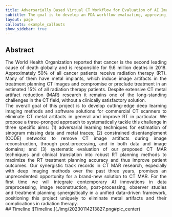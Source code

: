 ```yaml
---
title: Adversarially Based Virtual CT Workflow for Evaluation of AI Imaging
subtitle: The goal is to develop an FDA workflow evaluating, approving, and monitoring AI imaging software
layout: page
callouts: example_callouts
show_sidebar: true
---
```


## Abstract
<div style="text-align: justify">
The World Health Organization reported that cancer is the second leading cause of death globally and is responsible for 9.6 million deaths in 2018. Approximately 50% of all cancer patients receive radiation therapy (RT). Many of them have metal implants, which induce image artifacts in the treatment planning CT images and compromise or preclude treatment in an estimated 15% of all radiation therapy patients. Despite extensive CT metal artifact reduction (MAR) research it remains one of the long-standing challenges in the CT field, without a clinically satisfactory solution.
</div>

<div style="text-align: justify">
The overall goal of this project is to develop cutting-edge deep learning imaging methods and software solutions for commercial CT scanners to eliminate CT metal artifacts in general and improve RT in particular. We propose a three-pronged approach to systematically tackle this challenge in three specific aims: (1) adversarial learning techniques for estimation of sinogram missing data and metal traces; (2) constrained disentanglement (CODE) networks to remove CT image artifacts during image reconstruction, through post-processing, and in both data and image domains; and (3) systematic evaluation of our proposed CT MAR techniques and clinical translation into robust RT planning methods to maximize the RT treatment planning accuracy and thus improve patient outcomes. Our synergistic track records in CT MAR research, especially with deep imaging methods over the past three years, promises an unprecedented opportunity for a brand-new solution to CT MAR. For the first time we will integrate contemporary AI innovations in data preprocessing, image reconstruction, post-processing, observer studies and treatment planning synergistically in a unified data-driven framework, positioning this project uniquely to eliminate metal artifacts and their complications in radiation therapy.
</div>

<!-- ![MeTAI ecosystem with four major healthcare applications.](./img/20230114193241.png#pic_center)
<div style="text-align: justify">
The above figure is the <b>MeTAI ecosystem with four major healthcare applications</b>. a, Virtual comparative scanning (to find the best imaging technology in a specific situation). b, Raw data sharing (to allow controlled open access to tomographic raw data). c, Augmented regulatory science (to extend virtual clinical trials in terms of scope and duration). d, ‘Metaversed’ medical intervention (to perform medical intervention aided by metaverse). In an exemplary implementation of the MeTAI ecosystem, before a patient undergoes a real CT scan, his/her scans are first simulated on various virtual machines to find the best imaging result (a). On the basis of this knowledge, a real scan is performed. Then, the metaverse images are transferred to the patient’s medical care team, and upon the patient’s agreement and under secure computation protocols, the images and tomographic raw data can be made available to researchers (b). All these real and simulated images and data as well as other medically relevant information can be integrated in the metaverse and utilized in augmented clinical trials (c). Finally, if it is clinically indicated, the patient will undergo a remote robotic surgery aided by the metaverse and followed up in the metaverse for rehabilitation (d). Each of the four applications is further described in the main text.
</div> --!>

## Timeline
![Timeline.](./img/20230114213827.png#pic_center)

<!-- <table border="1">
<caption> Timeline keyed to each aim and associated sub-aims, where the shading differences indicate relative efforts.
    <tr>
        <td width=20px></td>
        <td width=300px style="text-align: center"><b>Aim/Task</b></td>
        <td colspan="4" style="text-align: center"><b>Year 1</b></td>
        <td colspan="4" style="text-align: center"><b>Year 2</b></td>
        <td colspan="4" style="text-align: center"><b>Year 3</b></td>
        <td colspan="4"><b>Year 4</b></td>
    <tr>
        <td ><b>1</b></td>
        <td><b>Diverse Patient Modeling</b></td>
        <td colspan="16"><b>Leader: Klaus Mueller</b></td>    
    <tr>
        <td>1.1</td>
        <td>Semantic Mask Generation</td>
        <td style="background-color:#C65911"></td>
        <td style="background-color:#C65911"></td>
        <td style="background-color:#C65911"></td>
        <td style="background-color:#C65911"></td>
        <td style="background-color:#C65911"></td>
        <td style="background-color:#C65911"></td>
        <td style="background-color:#C65911"></td>
        <td style="background-color:#C65911"></td>
        <td style="background-color:#C65911"></td>
        <td style="background-color:#C65911"></td>
        <td style="background-color:#FCE4D6"></td>
        <td style="background-color:#FCE4D6"></td>
        <td style="background-color:#FCE4D6"></td>
        <td style="background-color:#FCE4D6"></td>
        <td style="background-color:#FCE4D6"></td>
        <td style="background-color:#FCE4D6"></td>
    <tr>
        <td>1.2</td>
        <td>Realistic Image Synthesis</td>
        <td></td>
        <td></td>
        <td style="background-color:#FCE4D6"></td>
        <td style="background-color:#FCE4D6"></td>
        <td style="background-color:#C65911"></td>
        <td style="background-color:#C65911"></td>
        <td style="background-color:#C65911"></td>
        <td style="background-color:#C65911"></td>
        <td style="background-color:#C65911"></td>
        <td style="background-color:#C65911"></td>
        <td style="background-color:#C65911"></td>
        <td style="background-color:#C65911"></td>
        <td style="background-color:#C65911"></td>
        <td style="background-color:#C65911"></td>
        <td style="background-color:#FCE4D6"></td>
        <td style="background-color:#FCE4D6"></td>
    <tr>
        <td>1.3</td>
        <td>Pathological Feature Simulation</td>
        <td></td>
        <td></td>
        <td></td>
        <td></td>
        <td style="background-color:#FCE4D6"></td>
        <td style="background-color:#FCE4D6"></td>
        <td style="background-color:#FCE4D6"></td>
        <td style="background-color:#FCE4D6"></td>
        <td style="background-color:#C65911"></td>
        <td style="background-color:#C65911"></td>
        <td style="background-color:#C65911"></td>
        <td style="background-color:#C65911"></td>
        <td style="background-color:#C65911"></td>
        <td style="background-color:#C65911"></td>
        <td style="background-color:#C65911"></td>
        <td style="background-color:#C65911"></td>
    <tr>
        <td><b>2</b></td>
        <td><b>Virtual CT Scanning</b></td>
        <td colspan="16"><b>Leader: Xun Jia</b></td>
    <tr>
        <td>2.1</td>
        <td>Sinogram Synthesis</td>
        <td style="background-color:#C65911"></td>
        <td style="background-color:#C65911"></td>
        <td style="background-color:#C65911"></td>
        <td style="background-color:#C65911"></td>
        <td style="background-color:#C65911"></td>
        <td style="background-color:#C65911"></td>
        <td style="background-color:#C65911"></td>
        <td style="background-color:#C65911"></td>
        <td style="background-color:#C65911"></td>
        <td style="background-color:#C65911"></td>
        <td style="background-color:#C65911"></td>
        <td style="background-color:#C65911"></td>
        <td style="background-color:#FCE4D6"></td>
        <td style="background-color:#FCE4D6"></td>
        <td style="background-color:#FCE4D6"></td>
        <td style="background-color:#FCE4D6"></td>
    <tr>
        <td>2.2</td>
        <td>Adversarial Improvement</td>
        <td style="background-color:#FCE4D6"></td>
        <td style="background-color:#FCE4D6"></td>
        <td style="background-color:#FCE4D6"></td>
        <td style="background-color:#FCE4D6"></td>
        <td style="background-color:#C65911"></td>
        <td style="background-color:#C65911"></td>
        <td style="background-color:#C65911"></td>
        <td style="background-color:#C65911"></td>
        <td style="background-color:#C65911"></td>
        <td style="background-color:#C65911"></td>
        <td style="background-color:#C65911"></td>
        <td style="background-color:#C65911"></td>
        <td style="background-color:#C65911"></td>
        <td style="background-color:#C65911"></td>
        <td style="background-color:#FCE4D6"></td>
        <td style="background-color:#FCE4D6"></td>
    <tr>
        <td>2.3</td>
        <td>Adversarial Perturbation</td>
        <td></td>
        <td></td>
        <td></td>
        <td></td>
        <td style="background-color:#FCE4D6"></td>
        <td style="background-color:#FCE4D6"></td>
        <td style="background-color:#FCE4D6"></td>
        <td style="background-color:#FCE4D6"></td>
        <td style="background-color:#C65911"></td>
        <td style="background-color:#C65911"></td>
        <td style="background-color:#C65911"></td>
        <td style="background-color:#C65911"></td>
        <td style="background-color:#C65911"></td>
        <td style="background-color:#C65911"></td>
        <td style="background-color:#C65911"></td>
        <td style="background-color:#C65911"></td>
    <tr>
        <td><b>3</b></td>
        <td><b>Deep CT Imaging</b></td>
        <td colspan="16"><b>Leader: Ge Wang</b></td>
    <tr>
        <td>3.1</td>
        <td>Deep CT Reconstruction</td>
        <td style="background-color:#C65911"></td>
        <td style="background-color:#C65911"></td>
        <td style="background-color:#C65911"></td>
        <td style="background-color:#C65911"></td>
        <td style="background-color:#C65911"></td>
        <td style="background-color:#C65911"></td>
        <td style="background-color:#C65911"></td>
        <td style="background-color:#C65911"></td>
        <td style="background-color:#C65911"></td>
        <td style="background-color:#C65911"></td>
        <td style="background-color:#C65911"></td>
        <td style="background-color:#C65911"></td>
        <td style="background-color:#FCE4D6"></td>
        <td style="background-color:#FCE4D6"></td>
        <td style="background-color:#FCE4D6"></td>
        <td style="background-color:#FCE4D6"></td>
    <tr>
        <td>3.2</td>
        <td>Deep Image Analysis</td>
        <td></td>
        <td></td>
        <td style="background-color:#C65911"></td>
        <td style="background-color:#C65911"></td>
        <td style="background-color:#C65911"></td>
        <td style="background-color:#C65911"></td>
        <td style="background-color:#C65911"></td>
        <td style="background-color:#C65911"></td>
        <td style="background-color:#C65911"></td>
        <td style="background-color:#C65911"></td>
        <td style="background-color:#C65911"></td>
        <td style="background-color:#C65911"></td>
        <td style="background-color:#C65911"></td>
        <td style="background-color:#C65911"></td>
        <td style="background-color:#FCE4D6"></td>
        <td style="background-color:#FCE4D6"></td>
    <tr>
        <td>3.3</td>
        <td>Network Evolution</td>
        <td></td>
        <td></td>
        <td></td>
        <td></td>
        <td></td>
        <td style="background-color:#FCE4D6"></td>
        <td style="background-color:#FCE4D6"></td>
        <td style="background-color:#FCE4D6"></td>
        <td style="background-color:#FCE4D6"></td>
        <td style="background-color:#C65911"></td>
        <td style="background-color:#C65911"></td>
        <td style="background-color:#C65911"></td>
        <td style="background-color:#C65911"></td>
        <td style="background-color:#C65911"></td>
        <td style="background-color:#C65911"></td>
        <td style="background-color:#C65911"></td>
    <tr>
        <td><b>4</b></td>
        <td><b>Virtual Workflow Validation</b></td>
        <td colspan="16"><b>Leader: Rongping Zeng</b></td>
    <tr>
        <td>4.1</td>
        <td>Framework Development</td>
        <td style="background-color:#C65911"></td>
        <td style="background-color:#C65911"></td>
        <td style="background-color:#C65911"></td>
        <td style="background-color:#C65911"></td>
        <td style="background-color:#C65911"></td>
        <td style="background-color:#C65911"></td>
        <td style="background-color:#C65911"></td>
        <td style="background-color:#C65911"></td>
        <td style="background-color:#C65911"></td>
        <td style="background-color:#C65911"></td>
        <td style="background-color:#C65911"></td>
        <td style="background-color:#C65911"></td>
        <td style="background-color:#FCE4D6"></td>
        <td style="background-color:#FCE4D6"></td>
        <td style="background-color:#FCE4D6"></td>
        <td style="background-color:#FCE4D6"></td>
    <tr>
        <td>4.2</td>
        <td>Task-based Assessment</td>
        <td></td>
        <td></td>
        <td style="background-color:#FCE4D6"></td>
        <td style="background-color:#FCE4D6"></td>
        <td style="background-color:#C65911"></td>
        <td style="background-color:#C65911"></td>
        <td style="background-color:#C65911"></td>
        <td style="background-color:#C65911"></td>
        <td style="background-color:#C65911"></td>
        <td style="background-color:#C65911"></td>
        <td style="background-color:#C65911"></td>
        <td style="background-color:#C65911"></td>
        <td style="background-color:#C65911"></td>
        <td style="background-color:#C65911"></td>
        <td style="background-color:#FCE4D6"></td>
        <td style="background-color:#FCE4D6"></td>
    <tr>
        <td>4.3</td>
        <td>AI-specific Assessment</td>
        <td></td>
        <td></td>
        <td style="background-color:#FCE4D6"></td>
        <td style="background-color:#FCE4D6"></td>
        <td style="background-color:#FCE4D6"></td>
        <td style="background-color:#FCE4D6"></td>
        <td style="background-color:#C65911"></td>
        <td style="background-color:#C65911"></td>
        <td style="background-color:#C65911"></td>
        <td style="background-color:#C65911"></td>
        <td style="background-color:#C65911"></td>
        <td style="background-color:#C65911"></td>
        <td style="background-color:#C65911"></td>
        <td style="background-color:#C65911"></td>
        <td style="background-color:#C65911"></td>
        <td style="background-color:#C65911"></td>
    <tr>
        <td><b>5</b></td>
        <td><b>ABC System Dissemination</b></td>
        <td colspan="16"><b>Leader: All MPIs</b></td>
    <tr>
        <td>5.1</td>
        <td>Website Integration</td>
        <td></td>
        <td></td>
        <td></td>
        <td style="background-color:#FCE4D6"></td>
        <td style="background-color:#FCE4D6"></td>
        <td style="background-color:#FCE4D6"></td>
        <td style="background-color:#FCE4D6"></td>
        <td style="background-color:#FCE4D6"></td>
        <td style="background-color:#C65911"></td>
        <td style="background-color:#C65911"></td>
        <td style="background-color:#C65911"></td>
        <td style="background-color:#C65911"></td>
        <td style="background-color:#C65911"></td>
        <td style="background-color:#C65911"></td>
        <td style="background-color:#C65911"></td>
        <td style="background-color:#C65911"></td>
    <tr>
        <td>5.2</td>
        <td>Tool Development</td>
        <td></td>
        <td></td>
        <td></td>
        <td style="background-color:#FCE4D6"></td>
        <td style="background-color:#FCE4D6"></td>
        <td style="background-color:#FCE4D6"></td>
        <td style="background-color:#FCE4D6"></td>
        <td style="background-color:#FCE4D6"></td>
        <td style="background-color:#FCE4D6"></td>
        <td style="background-color:#FCE4D6"></td>
        <td style="background-color:#FCE4D6"></td>
        <td style="background-color:#FCE4D6"></td>
        <td style="background-color:#C65911"></td>
        <td style="background-color:#C65911"></td>
        <td style="background-color:#C65911"></td>
        <td style="background-color:#C65911"></td>
</table> -->

<!-- ## Publication
1. <div style="text-align: justify">Wu W, Hu D, Cong W, et al. Stabilizing deep tomographic reconstruction: Part A. Hybrid framework and experimental results. Patterns (N Y). 2022 Apr 6;3(5):100474. PMID: 35607623; PMCID: PMC9122961.</div>
2.	<div style="text-align: justify">Wu W, Hu D, Cong W, et al. Stabilizing deep tomographic reconstruction: Part B. Convergence analysis and adversarial attacks. Patterns (N Y). 2022 Apr 6;3(5):100475. PMID: 35607615; PMCID: PMC9122974.</div>
3.	<div style="text-align: justify">Niu, C, Li, M, Fan, F, Wu, W, Guo, X, Lyu, Q. and Wang, G. Suppression of correlated noise with similarity-based unsupervised deep learning. arXiv:2011.03384, 2022. Minor revision, IEEE Transactions on Medical Imaging.</div>
4.	<div style="text-align: justify">Niu C, Wang G. Unsupervised contrastive learning based transformer for lung nodule detection. Phys Med Biol. 2022 Oct 7;67(20). doi: 10.1088/1361-6560/ac92ba. PMID: 36113445.</div>
5.	<div style="text-align: justify">Niu C, Shan H, Wang G. SPICE: Semantic Pseudo-Labeling for Image Clustering. IEEE Trans Image Process. 2022 Nov 15;PP. doi: 10.1109/TIP.2022.3221290. Epub ahead of print. PMID: 36378790.</div>
6.	<div style="text-align: justify">Wang G, Badal A, Jia X, Maltz JS, Mueller K, Myers KJ, Niu C, Vannier MW, Yan PK, Yu Z, Zeng RP: Development of Metaverse for Intelligent Healthcare. Nature Machine Intelligence 4:922-929, https://doi.org/10.1038/s42256-022-00549-6, 2022.</div> -->
